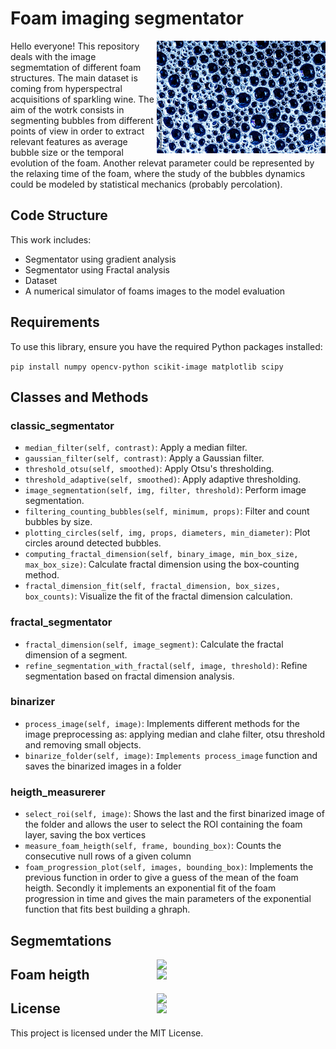 # Foam imaging segmentator

<img align="right" src=https://github.com/fravij99/Foam_Segmentation/blob/master/demo_images_segmented/foam/schiumaweb5.jpg  width="270">

Hello everyone! This repository deals with the image segmemtation of different foam structures. The main dataset is coming from hyperspectral acquisitions of sparkling wine. The aim of the wotrk consists in segmenting bubbles from different points of view in order to extract relevant features as average bubble size or the temporal evolution of the foam. Another relevat parameter could be represented by the relaxing time of the foam, where the study of the bubbles dynamics could be modeled by statistical mechanics (probably percolation).

## Code Structure
This work includes:
- Segmentator using gradient analysis
- Segmentator using Fractal analysis
- Dataset
- A numerical simulator of foams images to the model evaluation

## Requirements
To use this library, ensure you have the required Python packages installed:

```pip install numpy opencv-python scikit-image matplotlib scipy```

## Classes and Methods
### classic_segmentator
- `median_filter(self, contrast)`: Apply a median filter.
- `gaussian_filter(self, contrast)`: Apply a Gaussian filter.
- `threshold_otsu(self, smoothed)`: Apply Otsu's thresholding.
- `threshold_adaptive(self, smoothed)`: Apply adaptive thresholding.
- `image_segmentation(self, img, filter, threshold)`: Perform image segmentation.
- `filtering_counting_bubbles(self, minimum, props)`: Filter and count bubbles by size.
- `plotting_circles(self, img, props, diameters, min_diameter)`: Plot circles around detected bubbles.
- `computing_fractal_dimension(self, binary_image, min_box_size, max_box_size)`: Calculate fractal dimension using the box-counting method.
- `fractal_dimension_fit(self, fractal_dimension, box_sizes, box_counts)`: Visualize the fit of the fractal dimension calculation.

### fractal_segmentator
- `fractal_dimension(self, image_segment)`: Calculate the fractal dimension of a segment.
- `refine_segmentation_with_fractal(self, image, threshold)`: Refine segmentation based on fractal dimension analysis.

### binarizer
- `process_image(self, image)`: Implements different methods for the image preprocessing as: applying median and clahe filter, otsu threshold and removing small objects.
- `binarize_folder(self, image)`: `Implements process_image` function and saves the binarized images in a folder

### heigth_measurerer
- `select_roi(self, image)`: Shows the last and the first binarized image of the folder and allows the user to select the ROI containing the foam layer, saving the box vertices
- `measure_foam_heigth(self, frame, bounding_box)`: Counts the consecutive null rows of a given column
- `foam_progression_plot(self, images, bounding_box)`: Implements the previous function in order to give a guess of the mean of the foam heigth. Secondly it implements an exponential fit of the foam progression in time and gives the main parameters of the exponential function that fits best building a ghraph. 

## Segmemtations

<img align="right" src=https://github.com/fravij99/Foam_Segmentation/blob/master/demo_images_segmented/foam/schiumaweb.jpg  width="270">
<img align="right" src=https://github.com/fravij99/Foam_Segmentation/blob/master/demo_images_segmented/foam/segmentation1.png  width="270">

## Foam heigth
<img align="right" src=https://github.com/fravij99/Foam_Segmentation/blob/master/demo_images_segmented/foam/IDSBentivoglio2curve_fit.png  width="270">
<img align="right" src=https://github.com/fravij99/Foam_Segmentation/blob/master/demo_images_segmented/foam/frameIDS_036.jpg  width="270">

## License
This project is licensed under the MIT License.